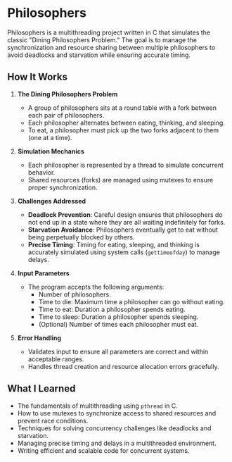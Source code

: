 # Philosophers  

Philosophers is a multithreading project written in C that simulates the classic "Dining Philosophers Problem." The goal is to manage the synchronization and resource sharing between multiple philosophers to avoid deadlocks and starvation while ensuring accurate timing.

## How It Works  

1. **The Dining Philosophers Problem**  
   - A group of philosophers sits at a round table with a fork between each pair of philosophers.  
   - Each philosopher alternates between eating, thinking, and sleeping.  
   - To eat, a philosopher must pick up the two forks adjacent to them (one at a time).  

2. **Simulation Mechanics**  
   - Each philosopher is represented by a thread to simulate concurrent behavior.  
   - Shared resources (forks) are managed using mutexes to ensure proper synchronization.  

3. **Challenges Addressed**  
   - **Deadlock Prevention**: Careful design ensures that philosophers do not end up in a state where they are all waiting indefinitely for forks.  
   - **Starvation Avoidance**: Philosophers eventually get to eat without being perpetually blocked by others.  
   - **Precise Timing**: Timing for eating, sleeping, and thinking is accurately simulated using system calls (`gettimeofday`) to manage delays.  

4. **Input Parameters**  
   - The program accepts the following arguments:  
     - Number of philosophers.  
     - Time to die: Maximum time a philosopher can go without eating.  
     - Time to eat: Duration a philosopher spends eating.  
     - Time to sleep: Duration a philosopher spends sleeping.  
     - (Optional) Number of times each philosopher must eat.  

5. **Error Handling**  
   - Validates input to ensure all parameters are correct and within acceptable ranges.  
   - Handles thread creation and resource allocation errors gracefully.  

## What I Learned  
- The fundamentals of multithreading using `pthread` in C.  
- How to use mutexes to synchronize access to shared resources and prevent race conditions.  
- Techniques for solving concurrency challenges like deadlocks and starvation.  
- Managing precise timing and delays in a multithreaded environment.  
- Writing efficient and scalable code for concurrent systems.  

